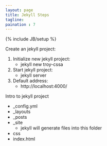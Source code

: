 ```yaml
---
layout: page
title: Jekyll Steps
tagline:
paination : 7
---
```

{% include JB/setup %}


Create an jekyll project:

1. Initialize new jekyll project: 
    - jekyll new troy-cssa
2. Start jekyll project: 
    - jekyll server
3. Default address: 
    - http://localhost:4000/

Intro to jekyll project

- _config.yml
- _layouts
- _posts
- _site
    + jekyll will generate files into this folder
- css
- index.html


